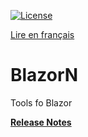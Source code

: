 [![License](https://img.shields.io/github/license/BlazorExtensions/Storage.svg?longCache=true&style=flat-square)](https://github.com/niou128/BlazorN/blob/master/LICENSE)

[Lire en français](https://github.com/niou128/BlazorN/blob/master/README.md)

# BlazorN

Tools fo Blazor

**[Release Notes](https://github.com/niou128/BlazorN/blob/master/RELEASE_NOTE.en.md)** 
